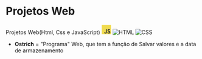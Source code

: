 # Projetos Web
Projetos Web(Html, Css e JavaScript)
<img width="25" height="25" src="https://raw.githubusercontent.com/devicons/devicon/master/icons/javascript/javascript-original.svg" title="JavaScript" alt="JavaScript" /> <img width="25" height="25" src="https://github.com/leandrocgsi/leandrocgsi/blob/main/svg_logos/html_logo.png" title="HTML" alt="HTML" /> <img width="25" height="25" src="https://github.com/leandrocgsi/leandrocgsi/blob/main/svg_logos/css_logo.png" title="CSS" alt="CSS" />


- **Ostrich** = "Programa" Web, que tem a função de Salvar valores e a data de armazenamento